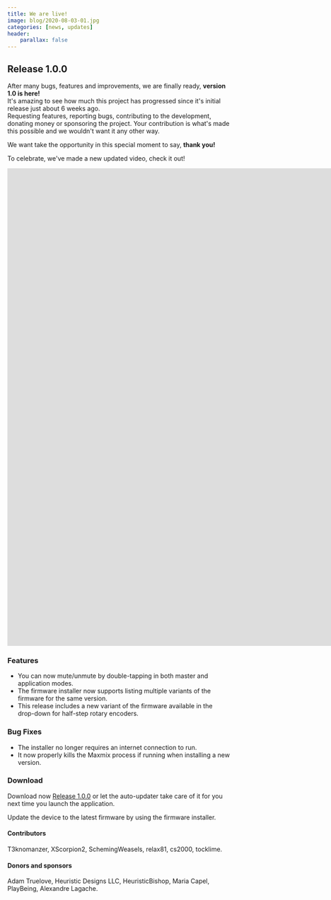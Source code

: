 ```yaml
---
title: We are live!
image: blog/2020-08-03-01.jpg
categories: [news, updates]
header:
    parallax: false
---
```


## Release 1.0.0

After many bugs, features and improvements, we are finally ready, **version 1.0 is here!**  
It's amazing to see how much this project has progressed since it's initial release just about 6 weeks ago.  
Requesting features, reporting bugs, contributing to the development, donating money or sponsoring the project. Your contribution is what's made this possible and we wouldn't want it any other way.

We want take the opportunity in this special moment to say, **thank you!**

To celebrate, we've made a new updated video, check it out!

<iframe width="1920" height="1080" src="https://www.youtube.com/embed/K7CqB7U6xoU?controls=0" frameborder="0" allow="accelerometer; autoplay; encrypted-media; gyroscope; picture-in-picture" allowfullscreen data-uk-responsive></iframe>

### Features

* You can now mute/unmute by double-tapping in both master and application modes.
* The firmware installer now supports listing multiple variants of the firmware for the same version.
* This release includes a new variant of the firmware available in the drop-down for half-step rotary encoders.

### Bug Fixes

* The installer no longer requires an internet connection to run.
* It now properly kills the Maxmix process if running when installing a new version.

### Download

Download now [Release 1.0.0](https://github.com/t3knomanzer/maxmix-software/releases/download/1.0.0/Maxmix.1.0.0.msi) or let the auto-updater take care of it for you next time you launch the application.

Update the device to the latest firmware by using the firmware installer.


#### Contributors
T3knomanzer, XScorpion2, SchemingWeasels, relax81, cs2000, tocklime.


#### Donors and sponsors
Adam Truelove, Heuristic Designs LLC, HeuristicBishop, Maria Capel, PlayBeing, Alexandre Lagache.
